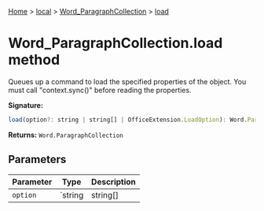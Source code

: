[Home](./index) &gt; [local](local.md) &gt; [Word\_ParagraphCollection](local.word_paragraphcollection.md) &gt; [load](local.word_paragraphcollection.load.md)

# Word\_ParagraphCollection.load method

Queues up a command to load the specified properties of the object. You must call "context.sync()" before reading the properties.

**Signature:**
```javascript
load(option?: string | string[] | OfficeExtension.LoadOption): Word.ParagraphCollection;
```
**Returns:** `Word.ParagraphCollection`

## Parameters

|  Parameter | Type | Description |
|  --- | --- | --- |
|  `option` | `string | string[] | OfficeExtension.LoadOption` |  |

